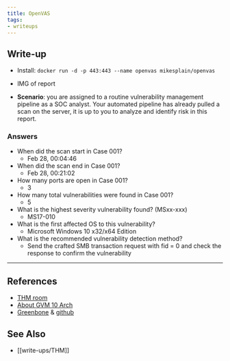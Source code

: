 ```yaml
---
title: OpenVAS
tags:
- writeups
---
```


## Write-up
- Install: `docker run -d -p 443:443 --name openvas mikesplain/openvas`
- IMG of report

- **Scenario**: you are assigned to a routine vulnerability management pipeline as a SOC analyst. Your automated pipeline has already pulled a scan on the server, it is up to you to analyze and identify risk in this report.
### Answers
- When did the scan start in Case 001?
	- Feb 28, 00:04:46
- When did the scan end in Case 001?
	- Feb 28, 00:21:02
- How many ports are open in Case 001?
	- 3
- How many total vulnerabilities were found in Case 001?
	- 5
- What is the highest severity vulnerability found? (MSxx-xxx)
	- MS17-010
- What is the first affected OS to this vulnerability?
	- Microsoft Windows 10 x32/x64 Edition
- What is the recommended vulnerability detection method?
	- Send the crafted SMB transaction request with fid = 0 and check the response to confirm the vulnerability


---

## References
- [THM room](https://tryhackme.com/room/openvas)
- [About GVM 10 Arch](https://community.greenbone.net/t/about-gvm-10-architecture/1231)
- [Greenbone](https://www.greenbone.net/) & [github](https://github.com/greenbone)

## See Also
- [[write-ups/THM]]
